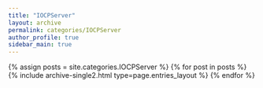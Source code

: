 ```yaml
---
title: "IOCPServer"
layout: archive
permalink: categories/IOCPServer
author_profile: true
sidebar_main: true
---
```


{% assign posts = site.categories.IOCPServer %}
{% for post in posts %} {% include archive-single2.html type=page.entries_layout %} {% endfor %}